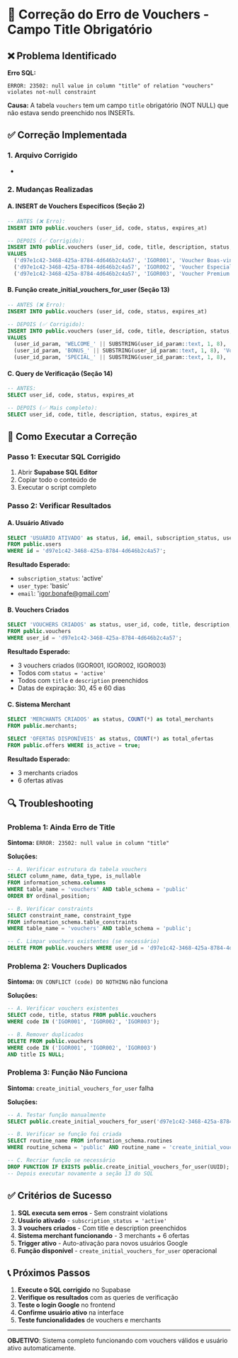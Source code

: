 # 🔧 Correção do Erro de Vouchers - Campo Title Obrigatório

## ❌ Problema Identificado

**Erro SQL:**
```
ERROR: 23502: null value in column "title" of relation "vouchers" violates not-null constraint
```

**Causa:** A tabela `vouchers` tem um campo `title` obrigatório (NOT NULL) que não estava sendo preenchido nos INSERTs.

## ✅ Correção Implementada

### 1. **Arquivo Corrigido**
- **<mcfile name="fix-google-users-activation.sql" path="c:\Users\igor_\Desktop\DuoPass\project\fix-google-users-activation.sql"></mcfile>**

### 2. **Mudanças Realizadas**

#### A. INSERT de Vouchers Específicos (Seção 2)
```sql
-- ANTES (❌ Erro):
INSERT INTO public.vouchers (user_id, code, status, expires_at)

-- DEPOIS (✅ Corrigido):
INSERT INTO public.vouchers (user_id, code, title, description, status, expires_at)
VALUES 
  ('d97e1c42-3468-425a-8784-4d646b2c4a57', 'IGOR001', 'Voucher Boas-vindas', 'Voucher de boas-vindas para Igor', 'active', NOW() + INTERVAL '30 days'),
  ('d97e1c42-3468-425a-8784-4d646b2c4a57', 'IGOR002', 'Voucher Especial', 'Voucher especial para experiências', 'active', NOW() + INTERVAL '45 days'),
  ('d97e1c42-3468-425a-8784-4d646b2c4a57', 'IGOR003', 'Voucher Premium', 'Voucher premium com benefícios extras', 'active', NOW() + INTERVAL '60 days')
```

#### B. Função create_initial_vouchers_for_user (Seção 13)
```sql
-- ANTES (❌ Erro):
INSERT INTO public.vouchers (user_id, code, status, expires_at)

-- DEPOIS (✅ Corrigido):
INSERT INTO public.vouchers (user_id, code, title, description, status, expires_at)
VALUES
  (user_id_param, 'WELCOME_' || SUBSTRING(user_id_param::text, 1, 8), 'Voucher de Boas-vindas', 'Voucher especial para novos usuários', 'active', NOW() + INTERVAL '30 days'),
  (user_id_param, 'BONUS_' || SUBSTRING(user_id_param::text, 1, 8), 'Voucher Bônus', 'Voucher bônus com benefícios extras', 'active', NOW() + INTERVAL '45 days'),
  (user_id_param, 'SPECIAL_' || SUBSTRING(user_id_param::text, 1, 8), 'Voucher Especial', 'Voucher especial com ofertas exclusivas', 'active', NOW() + INTERVAL '60 days')
```

#### C. Query de Verificação (Seção 14)
```sql
-- ANTES:
SELECT user_id, code, status, expires_at

-- DEPOIS (✅ Mais completo):
SELECT user_id, code, title, description, status, expires_at
```

## 🎯 Como Executar a Correção

### Passo 1: Executar SQL Corrigido
1. Abrir **Supabase SQL Editor**
2. Copiar todo o conteúdo de <mcfile name="fix-google-users-activation.sql" path="c:\Users\igor_\Desktop\DuoPass\project\fix-google-users-activation.sql"></mcfile>
3. Executar o script completo

### Passo 2: Verificar Resultados

#### A. Usuário Ativado
```sql
SELECT 'USUÁRIO ATIVADO' as status, id, email, subscription_status, user_type
FROM public.users
WHERE id = 'd97e1c42-3468-425a-8784-4d646b2c4a57';
```

**Resultado Esperado:**
- `subscription_status`: 'active'
- `user_type`: 'basic'
- `email`: 'igor.bonafe@gmail.com'

#### B. Vouchers Criados
```sql
SELECT 'VOUCHERS CRIADOS' as status, user_id, code, title, description, status, expires_at
FROM public.vouchers
WHERE user_id = 'd97e1c42-3468-425a-8784-4d646b2c4a57';
```

**Resultado Esperado:**
- 3 vouchers criados (IGOR001, IGOR002, IGOR003)
- Todos com `status = 'active'`
- Todos com `title` e `description` preenchidos
- Datas de expiração: 30, 45 e 60 dias

#### C. Sistema Merchant
```sql
SELECT 'MERCHANTS CRIADOS' as status, COUNT(*) as total_merchants
FROM public.merchants;

SELECT 'OFERTAS DISPONÍVEIS' as status, COUNT(*) as total_ofertas
FROM public.offers WHERE is_active = true;
```

**Resultado Esperado:**
- 3 merchants criados
- 6 ofertas ativas

## 🔍 Troubleshooting

### Problema 1: Ainda Erro de Title
**Sintoma:** `ERROR: 23502: null value in column "title"`

**Soluções:**
```sql
-- A. Verificar estrutura da tabela vouchers
SELECT column_name, data_type, is_nullable 
FROM information_schema.columns 
WHERE table_name = 'vouchers' AND table_schema = 'public'
ORDER BY ordinal_position;

-- B. Verificar constraints
SELECT constraint_name, constraint_type 
FROM information_schema.table_constraints 
WHERE table_name = 'vouchers' AND table_schema = 'public';

-- C. Limpar vouchers existentes (se necessário)
DELETE FROM public.vouchers WHERE user_id = 'd97e1c42-3468-425a-8784-4d646b2c4a57';
```

### Problema 2: Vouchers Duplicados
**Sintoma:** `ON CONFLICT (code) DO NOTHING` não funciona

**Soluções:**
```sql
-- A. Verificar vouchers existentes
SELECT code, title, status FROM public.vouchers 
WHERE code IN ('IGOR001', 'IGOR002', 'IGOR003');

-- B. Remover duplicados
DELETE FROM public.vouchers 
WHERE code IN ('IGOR001', 'IGOR002', 'IGOR003') 
AND title IS NULL;
```

### Problema 3: Função Não Funciona
**Sintoma:** `create_initial_vouchers_for_user` falha

**Soluções:**
```sql
-- A. Testar função manualmente
SELECT public.create_initial_vouchers_for_user('d97e1c42-3468-425a-8784-4d646b2c4a57');

-- B. Verificar se função foi criada
SELECT routine_name FROM information_schema.routines 
WHERE routine_schema = 'public' AND routine_name = 'create_initial_vouchers_for_user';

-- C. Recriar função se necessário
DROP FUNCTION IF EXISTS public.create_initial_vouchers_for_user(UUID);
-- Depois executar novamente a seção 13 do SQL
```

## ✅ Critérios de Sucesso

1. **SQL executa sem erros** - Sem constraint violations
2. **Usuário ativado** - `subscription_status = 'active'`
3. **3 vouchers criados** - Com title e description preenchidos
4. **Sistema merchant funcionando** - 3 merchants + 6 ofertas
5. **Trigger ativo** - Auto-ativação para novos usuários Google
6. **Função disponível** - `create_initial_vouchers_for_user` operacional

## 📞 Próximos Passos

1. **Execute o SQL corrigido** no Supabase
2. **Verifique os resultados** com as queries de verificação
3. **Teste o login Google** no frontend
4. **Confirme usuário ativo** na interface
5. **Teste funcionalidades** de vouchers e merchants

---

**OBJETIVO**: Sistema completo funcionando com vouchers válidos e usuário ativo automaticamente.